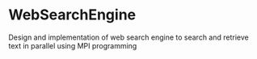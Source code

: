 WebSearchEngine
===============
Design and implementation of web search engine to search and retrieve text in parallel using MPI programming
